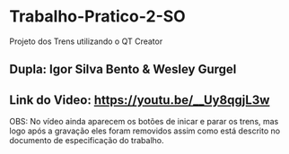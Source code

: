 # Trabalho-Pratico-2-SO

Projeto dos Trens utilizando o QT Creator

## Dupla: Igor Silva Bento & Wesley Gurgel

## Link do Video: https://youtu.be/__Uy8qgjL3w
OBS: No vídeo ainda aparecem os botões de inicar e parar os trens, mas logo após a gravação eles foram removidos assim como está descrito no documento de especificação do trabalho.
